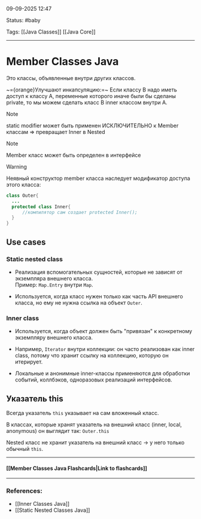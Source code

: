 
09-09-2025 12:47

Status: #baby

Tags: [[Java Classes]] [[Java Core]]

---
# Member Classes Java

Это классы, объявленные внутри других классов.

~={orange}Улучшают инкапсуляцию:=~ Если классу B надо иметь доступ к классу A, переменные которого иначе были бы сделаны private, то мы можем сделать класс B inner классом внутри A.



>[!note]
>static modifier может быть применен ИСКЛЮЧИТЕЛЬНО к Member классам => превращает Inner в Nested

>[!note]
>Member класс может быть определен в интерфейсе


>[!warning]
>Неявный конструктор member класса наследует модификатор доступа этого класса:
>```java
>class Outer{
>	...
>	protected class Inner{
>		//компилятор сам создает protected Inner();
>	}
>}
>```


## Use cases

### Static nested class

- Реализация вспомогательных сущностей, которые не зависят от экземпляра внешнего класса.  
    Пример: `Map.Entry` внутри `Map`.
    
- Используется, когда класс нужен только как часть API внешнего класса, но ему не нужна ссылка на объект `Outer`.
    

### Inner class

- Используется, когда объект должен быть "привязан" к конкретному экземпляру внешнего класса.
    
- Например, `Iterator` внутри коллекции: он часто реализован как inner class, потому что хранит ссылку на коллекцию, которую он итерирует.
    
- Локальные и анонимные inner-классы применяются для обработки событий, коллбэков, одноразовых реализаций интерфейсов.


## Указатель this

Всегда указатель `this` указывает на сам вложенный класс.

В классах, которые хранят указатель на внешний класс (inner, local, anonymous) он выглядит так: `Outer.this`

Nested класс не хранит указатель на внешний класс -> у него только обычный `this`.

----
#### [[Member Classes Java Flashcards|Link to flashcards]]



---
### References:

- [[Inner Classes Java]]
- [[Static Nested Classes Java]]
